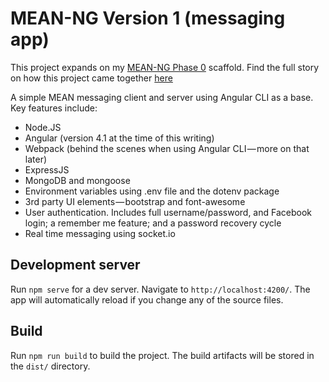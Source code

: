 # MEAN-NG Version 1 (messaging app)
This project expands on my [MEAN-NG Phase 0](https://github.com/nukegold/mean-ng-phase0) scaffold.
Find the full story on how this project came together [here](https://medium.com/@nukegold/a-mean-full-stack-machine-part-3-499bf8f70c63)

A simple MEAN messaging client and server using Angular CLI as a base.
Key features include: 
* Node.JS
* Angular (version 4.1 at the time of this writing)
* Webpack (behind the scenes when using Angular CLI — more on that later)
* ExpressJS
* MongoDB and mongoose
* Environment variables using .env file and the dotenv package
* 3rd party UI elements — bootstrap and font-awesome
* User authentication. Includes full username/password, and Facebook login; a remember me feature; and a password recovery cycle
* Real time messaging using socket.io

## Development server

Run `npm serve` for a dev server. Navigate to `http://localhost:4200/`. The app will automatically reload if you change any of the source files.

## Build

Run `npm run build` to build the project. The build artifacts will be stored in the `dist/` directory. 

